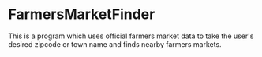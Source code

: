 # FarmersMarketFinder
This is a program which uses official  farmers market data to take the user's desired zipcode or town name and finds nearby farmers markets.
